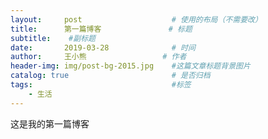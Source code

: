 ```yaml
---
layout:     post   				    # 使用的布局（不需要改）
title:      第一篇博客				# 标题 
subtitle:    #副标题
date:       2019-03-28 				# 时间
author:     王小熊					# 作者
header-img: img/post-bg-2015.jpg 	#这篇文章标题背景图片
catalog: true 						# 是否归档
tags:								#标签
    - 生活
---
```


这是我的第一篇博客
